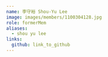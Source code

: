 ```yaml
---
name: 李守裕 Shou-Yu Lee 
image: images/members/1100304128.jpg 
role: formerMem
aliases:
  - shou yu lee
links:
  github: link_to_github 
---
```

